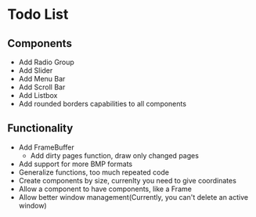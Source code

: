 # Todo List

## Components

* Add Radio Group
* Add Slider
* Add Menu Bar
* Add Scroll Bar
* Add Listbox
* Add rounded borders capabilities to all components

## Functionality

* Add FrameBuffer
    * Add dirty pages function, draw only changed pages
* Add support for more BMP formats
* Generalize functions, too much repeated code
* Create components by size, currenlty you need to give coordinates
* Allow a component to have components, like a Frame
* Allow better window management(Currently, you can't delete an active window)